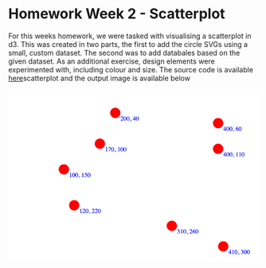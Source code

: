 <h1>Homework Week 2 - Scatterplot</h1>

For this weeks homework, we were tasked with visualising a scatterplot in d3. This was created in two parts, the first to add the circle SVGs using a small, custom dataset. The second was to add databales based on the given dataset. As an additional exercise, design elements were experimented with, including colour and size. The source code is available [here](https://github.com/tkcram/pivf22/tree/main/(2))scatterplot and the output image is available below

![a simple scatter plot](https://raw.githubusercontent.com/tkcram/pivf22/main/(2)scatterplot/scatterplot.png "Scatterplot") 


